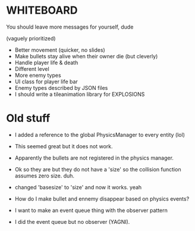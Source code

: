 # WHITEBOARD
You should leave more messages for yourself, dude

(vaguely prioritized)

+ Better movement (quicker, no slides)
+ Make bullets stay alive when their owner die (but cleverly)
+ Handle player life & death
+ Different level
+ More enemy types
+ UI class for player life bar
+ Enemy types described by JSON files
+ I should write a tileanimation library for EXPLOSIONS


# Old stuff
+ I added a reference to the global PhysicsManager to every entity (lol)
+ This seemed great but it does not work.
+ Apparently the bullets are not registered in the physics manager.
+ Ok so they are but they do not have a 'size' so the collision function assumes zero size. duh.
+ changed 'basesize' to 'size' and now it works. yeah

+ How do I make bullet and ennemy disappear based on physics events?
+ I want to make an event queue thing with the observer pattern
+ I did the event queue but no observer (YAGNI).
